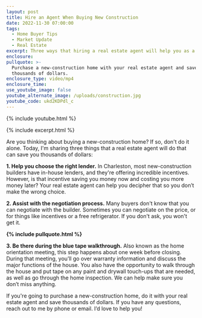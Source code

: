 ```yaml
---
layout: post
title: Hire an Agent When Buying New Construction
date: 2022-11-30 07:00:00
tags:
  - Home Buyer Tips
  - Market Update
  - Real Estate
excerpt: Three ways that hiring a real estate agent will help you as a buyer.
enclosure:
pullquote: >-
  Purchase a new-construction home with your real estate agent and save
  thousands of dollars.
enclosure_type: video/mp4
enclosure_time:
use_youtube_image: false
youtube_alternate_image: /uploads/construction.jpg
youtube_code: ukd2KDPdl_c
---
```

{% include youtube.html %}

{% include excerpt.html %}

Are you thinking about buying a new-construction home? If so, don't do it alone. Today, I'm sharing three things that a real estate agent will do that can save you thousands of dollars:&nbsp;

**1\. Help you choose the right lender.** In Charleston, most new-construction builders have in-house lenders, and they're offering incredible incentives. However, is that incentive saving you money now and costing you more money later? Your real estate agent can help you decipher that so you don’t make the wrong choice.

**2\. Assist with the negotiation process.** Many buyers don't know that you can negotiate with the builder. Sometimes you can negotiate on the price, or for things like incentives or a free refrigerator. If you don't ask, you won't get it.

**{% include pullquote.html %}**

**3\. Be there during the blue tape walkthrough.** Also known as the home orientation meeting, this step happens about one week before closing. During that meeting, you’ll go over warranty information and discuss the major functions of the house. You also have the opportunity to walk through the house and put tape on any paint and drywall touch-ups that are needed, as well as go through the home inspection. We can help make sure you don’t miss anything.

If you're going to purchase a new-construction home, do it with your real estate agent and save thousands of dollars. If you have any questions, reach out to me by phone or email. I’d love to help you\!